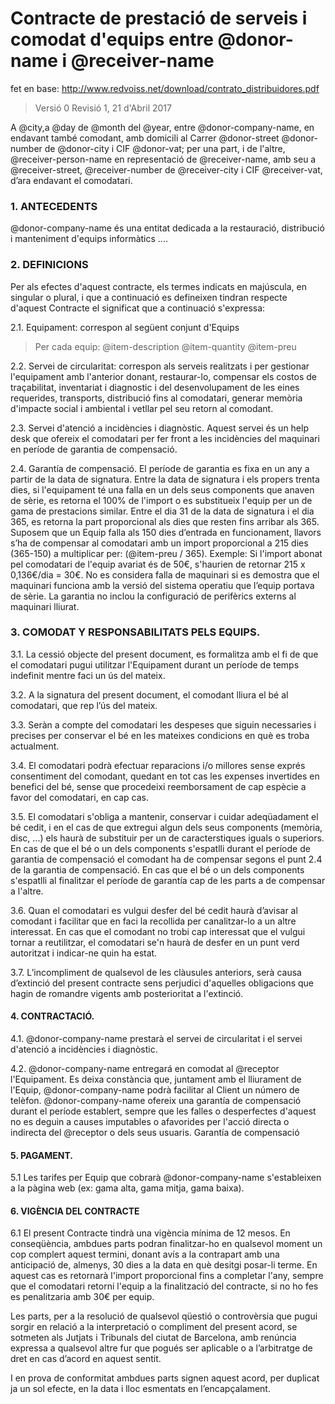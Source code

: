 Contracte de prestació de serveis i comodat d'equips entre @donor-name i @receiver-name
================================================================================================

fet en base: http://www.redvoiss.net/download/contrato_distribuidores.pdf


> Versió 0 Revisió 1, 21 d'Abril 2017

A @city,a @day de @month del @year, entre @donor-company-name, en endavant també comodant, amb domicili al Carrer @donor-street @donor-number de @donor-city i CIF @donor-vat; per una part, i de l'altre, @receiver-person-name en representació de @receiver-name, amb seu a @receiver-street, @receiver-number de @receiver-city i  CIF @receiver-vat, d’ara endavant el comodatari.

### 1. ANTECEDENTS

@donor-company-name és una entitat dedicada a la restauració, distribució i manteniment d'equips informàtics ....


### 2. DEFINICIONS
Per als efectes d'aquest contracte, els termes indicats en majúscula, en singular o plural, i que a continuació es defineixen tindran respecte d'aquest Contracte el significat que a continuació s'expressa:

2.1. Equipament: correspon al següent conjunt d'Equips
> Per cada equip: 
@item-description
@item-quantity
@item-preu

2.2. Servei de circularitat: correspon als serveis realitzats i per gestionar l'equipament amb l'anterior donant, restaurar-lo, compensar els costos de traçabilitat, inventariat i diagnostic i del desenvolupament de les eines requerides, transports, distribució fins al comodatari, generar memòria d'impacte social i ambiental i vetllar pel seu retorn al comodant.

2.3. Servei d'atenció a incidències i diagnòstic. Aquest servei és un help desk que ofereix el comodatari per fer front a les incidències del maquinari en període de garantia de compensació. 

2.4. Garantía de compensació. El període de garantia es fixa en un any a partir de la data de signatura. Entre la data de signatura i els propers trenta dies, si l'equipament té una falla en un dels seus components que anaven de sèrie, es retorna el 100% de l'import o es substitueix l'equip per un de gama de prestacions similar. Entre el dia 31 de la data de signatura i el dia 365, es retorna la part proporcional als dies que resten fins arribar als 365. Suposem que un Equip falla als 150 dies d’entrada en funcionament, llavors s’ha de compensar al comodatari amb un import proporcional a 215 dies (365-150) a multiplicar per: (@item-preu / 365). Exemple: Si l'import abonat pel comodatari de l'equip avariat és de 50€, s'haurien de retornar 215 x 0,136€/dia = 30€. No es considera falla de maquinari si es demostra que el maquinari funciona amb la versió del sistema operatiu que l’equip portava de sèrie. La garantia no inclou la configuració de perifèrics externs al maquinari lliurat.


### 3. COMODAT Y RESPONSABILITATS PELS EQUIPS.

3.1. La cessió objecte del present document, es formalitza amb el fi de que el comodatari pugui utilitzar l'Equipament durant un període de temps indefinit mentre faci un ús del mateix.

3.2. A la signatura del present document, el comodant lliura el bé al comodatari, que rep l’ús del mateix.

3.3. Seràn a compte del comodatari les despeses que siguin necessaries i precises per conservar el bé en les mateixes condicions en què es troba actualment.

3.4. El comodatari podrà efectuar reparacions i/o millores sense exprés consentiment del comodant, quedant en tot cas les expenses invertides en benefici del bé, sense que procedeixi reemborsament de cap espècie a favor del comodatari, en cap cas.

3.5. El comodatari s'obliga a mantenir, conservar i cuidar adeqüadament el bé cedit, i en el cas de que extregui algun dels seus components (memòria, disc, ...) els haurà de substituir per un de caracterstiques iguals o superiors. En cas de que el bé o un dels components s'espatlli durant el període de garantia de compensació el comodant ha de compensar segons el punt 2.4 de la garantia de compensació. En cas que el bé o un dels components s'espatlli al finalitzar el període de garantía cap de les parts a de compensar a l'altre.

3.6. Quan el comodatari es vulgui desfer del bé cedit haurà d’avisar al comodant i facilitar que en faci la recollida per canalitzar-lo a un altre interessat. En cas que el comodant no trobi cap interessat que el vulgui tornar a reutilitzar, el comodatari se'n haurà de desfer en un punt verd autoritzat i indicar-ne quin ha estat. 

3.7. L’incompliment de qualsevol de les clàusules anteriors, serà causa d’extinció del present contracte sens perjudici d'aquelles obligacions que hagin de romandre vigents amb posterioritat a l'extinció.

#### 4. CONTRACTACIÓ.

4.1. @donor-company-name prestarà el servei de circularitat i el servei d'atenció a incidències i diagnòstic. 

4.2. @donor-company-name entregará en comodat al @receptor l'Equipament. Es deixa constància que, juntament amb el lliurament de l'Equip, @donor-company-name podrà facilitar al Client un número de telèfon. @donor-company-name ofereix una garantía de compensació durant el període establert, sempre que les falles o desperfectes d'aquest no es deguin a causes imputables o afavorides per l'acció directa o indirecta del @receptor o dels seus usuaris. 
Garantía de compensació

#### 5. PAGAMENT.

5.1 Les tarifes per Equip que cobrarà @donor-company-name s'estableixen a la pàgina web (ex: gama alta, gama mitja, gama baixa).

#### 6. VIGÈNCIA DEL CONTRACTE
6.1 El present Contracte tindrà una vigència mínima de 12 mesos. En conseqüència, ambdues parts podran finalitzar-ho en qualsevol moment un cop complert aquest termini, donant avís a la contrapart amb una anticipació de, almenys, 30 dies a la data en què desitgi posar-li terme. En aquest cas es retornarà l'import proporcional fins a completar l'any, sempre que el comodatari retorni l'equip a la finalització del contracte, si no ho fes es penalitzaria amb 30€ per equip. 


Les parts, per a la resolució de qualsevol qüestió o controvèrsia que pugui sorgir en relació a la interpretació o compliment del present acord, se sotmeten als Jutjats i Tribunals del ciutat de Barcelona, amb renúncia expressa a qualsevol altre fur que pogués ser aplicable o a l’arbitratge de dret en cas d’acord en aquest sentit.

I en prova de conformitat ambdues parts signen aquest acord, per duplicat ja un sol efecte, en la data i lloc esmentats en l’encapçalament.



